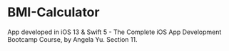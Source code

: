 # BMI-Calculator
App developed in iOS 13 &amp; Swift 5 - The Complete iOS App Development Bootcamp Course, by Angela Yu. Section 11.
